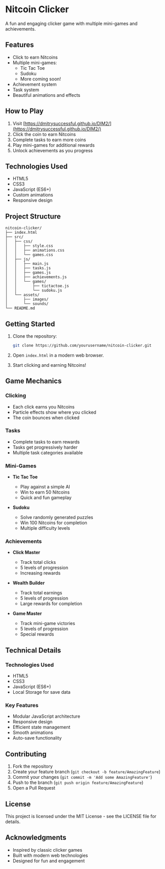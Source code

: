 # Nitcoin Clicker

A fun and engaging clicker game with multiple mini-games and achievements.

## Features

- Click to earn Nitcoins
- Multiple mini-games:
  - Tic Tac Toe
  - Sudoku
  - More coming soon!
- Achievement system
- Task system
- Beautiful animations and effects

## How to Play

1. Visit [https://dmitrysuccessful.github.io/DIM2/](https://dmitrysuccessful.github.io/DIM2/)
2. Click the coin to earn Nitcoins
3. Complete tasks to earn more coins
4. Play mini-games for additional rewards
5. Unlock achievements as you progress

## Technologies Used

- HTML5
- CSS3
- JavaScript (ES6+)
- Custom animations
- Responsive design

## Project Structure

```
nitcoin-clicker/
├── index.html
├── src/
│   ├── css/
│   │   ├── style.css
│   │   ├── animations.css
│   │   └── games.css
│   ├── js/
│   │   ├── main.js
│   │   ├── tasks.js
│   │   ├── games.js
│   │   ├── achievements.js
│   │   └── games/
│   │       ├── tictactoe.js
│   │       └── sudoku.js
│   └── assets/
│       ├── images/
│       └── sounds/
└── README.md
```

## Getting Started

1. Clone the repository:
   ```bash
   git clone https://github.com/yourusername/nitcoin-clicker.git
   ```

2. Open `index.html` in a modern web browser.

3. Start clicking and earning Nitcoins!

## Game Mechanics

### Clicking
- Each click earns you Nitcoins
- Particle effects show where you clicked
- The coin bounces when clicked

### Tasks
- Complete tasks to earn rewards
- Tasks get progressively harder
- Multiple task categories available

### Mini-Games
- **Tic Tac Toe**
  - Play against a simple AI
  - Win to earn 50 Nitcoins
  - Quick and fun gameplay

- **Sudoku**
  - Solve randomly generated puzzles
  - Win 100 Nitcoins for completion
  - Multiple difficulty levels

### Achievements
- **Click Master**
  - Track total clicks
  - 5 levels of progression
  - Increasing rewards

- **Wealth Builder**
  - Track total earnings
  - 5 levels of progression
  - Large rewards for completion

- **Game Master**
  - Track mini-game victories
  - 5 levels of progression
  - Special rewards

## Technical Details

### Technologies Used
- HTML5
- CSS3
- JavaScript (ES6+)
- Local Storage for save data

### Key Features
- Modular JavaScript architecture
- Responsive design
- Efficient state management
- Smooth animations
- Auto-save functionality

## Contributing

1. Fork the repository
2. Create your feature branch (`git checkout -b feature/AmazingFeature`)
3. Commit your changes (`git commit -m 'Add some AmazingFeature'`)
4. Push to the branch (`git push origin feature/AmazingFeature`)
5. Open a Pull Request

## License

This project is licensed under the MIT License - see the LICENSE file for details.

## Acknowledgments

- Inspired by classic clicker games
- Built with modern web technologies
- Designed for fun and engagement 